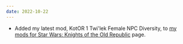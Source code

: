 ```yaml
---
date: 2022-10-22
---
```


* Added my latest mod, KotOR 1 Twi'lek Female NPC Diversity, to [my mods for Star Wars: Knights of the Old Republic](/projects/kotor1mods) page.